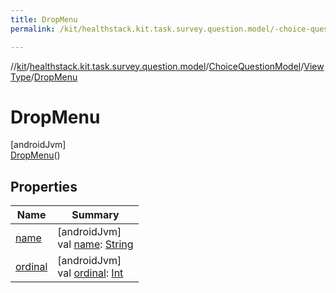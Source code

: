 ```yaml
---
title: DropMenu
permalink: /kit/healthstack.kit.task.survey.question.model/-choice-question-model/-view-type/-drop-menu/index.html

---
```

//[kit](../../../../../index.html)/[healthstack.kit.task.survey.question.model](../../../index.html)/[ChoiceQuestionModel](../../index.html)/[ViewType](../index.html)/[DropMenu](index.html)



# DropMenu



[androidJvm]\
[DropMenu](index.html)()



## Properties


| Name | Summary |
|---|---|
| [name](../../../../healthstack.kit.ui/-text-type/-n-u-m-b-e-r/index.html#-372974862%2FProperties%2F-106109196) | [androidJvm]<br>val [name](../../../../healthstack.kit.ui/-text-type/-n-u-m-b-e-r/index.html#-372974862%2FProperties%2F-106109196): [String](https://kotlinlang.org/api/latest/jvm/stdlib/kotlin/-string/index.html) |
| [ordinal](../../../../healthstack.kit.ui/-text-type/-n-u-m-b-e-r/index.html#-739389684%2FProperties%2F-106109196) | [androidJvm]<br>val [ordinal](../../../../healthstack.kit.ui/-text-type/-n-u-m-b-e-r/index.html#-739389684%2FProperties%2F-106109196): [Int](https://kotlinlang.org/api/latest/jvm/stdlib/kotlin/-int/index.html) |

